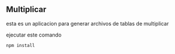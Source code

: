 ## Multiplicar

esta es un aplicacion para generar archivos de tablas de multiplicar
 
 ejecutar este comando 
 ````
 npm install
 ````